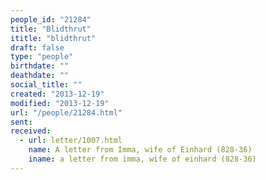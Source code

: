 ```yaml
---
people_id: "21284"
title: "Blidthrut"
ititle: "blidthrut"
draft: false
type: "people"
birthdate: ""
deathdate: ""
social_title: ""
created: "2013-12-19"
modified: "2013-12-19"
url: "/people/21284.html"
sent:
received:
  - url: letter/1007.html
    name: A letter from Imma, wife of Einhard (828-36)
    iname: a letter from imma, wife of einhard (828-36)
---
```

